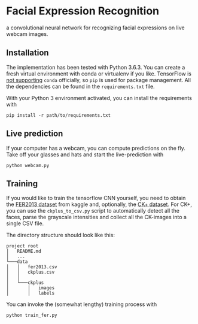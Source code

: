 # Facial Expression Recognition

a convolutional neural network for recognizing facial expressions on live webcam images.

## Installation
The implementation has been tested with Python 3.6.3. You can create a fresh virtual environment with conda or virtualenv if you like. TensorFlow is [not supporting](https://www.tensorflow.org/install/install_windows#installing_with_anaconda) `conda` officially, so `pip` is used for package management. All the dependencies can be found in the `requirements.txt` file.

With your Python 3 environment activated, you can install the requirements with
```
pip install -r path/to/requirements.txt
```

## Live prediction
If your computer has a webcam, you can  compute predictions on the fly. Take off your glasses and hats and start the live-prediction with
```
python webcam.py
```

## Training
If you would like to train the tensorflow CNN yourself, you need to obtain the [FER2013 dataset](https://www.kaggle.com/c/challenges-in-representation-learning-facial-expression-recognition-challenge/data) from kaggle and, optionally, the [CK+ dataset](http://consortium.ri.cmu.edu/ckagree/index.cgi). For CK+, you can use the `ckplus_to_csv.py` script to automatically detect all the faces, parse the grayscale intensities and collect all the CK-images into a single CSV file.

The directory structure should look like this:
```
project root
│   README.md
│   ...   
└───data
│   │   fer2013.csv
│   │   ckplus.csv
│   │
│   └───ckplus
│       │   images
│       │   labels
```
You can invoke the (somewhat lengthy) training process with
```
python train_fer.py
```

